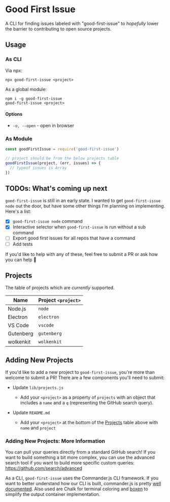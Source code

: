 # Good First Issue
A CLI for finding issues labeled with "good-first-issue" to _hopefully_ lower the barrier to contributing to open source projects.

## Usage

### As CLI

Via npx:
```
npx good-first-issue <project>
```

As a global module:
```
npm i -g good-first-issue
good-first-issue <project>
```

#### Options

- `-o, --open` - open in browser

### As Module

```js
const goodFirstIssue = require('good-first-issue')

// project should be from the below projects table
goodFirstIssue(project, (err, issues) => {
  // typeof issues is Array
})
```

## TODOs: What's coming up next
`good-first-issue` is still in an early state. I wanted to get `good-first-issue node` out the door, but have some other things I'm planning on implementing. Here's a list:

- [x] `good-first-issue node` command
- [x] Interactive selector when `good-first-issue` is run without a sub command
- [ ] Export good first issues for all repos that have a command
- [ ] Add tests

If you'd like to help with any of these, feel free to submit a PR or ask how you can help 🤗

## Projects
The table of projects which are _currently_ supported.

| Name | Project `<project>` |
| --- | --- |
| Node.js | `node` |
| Electron | `electron` |
| VS Code | `vscode` |
| Gutenberg | `gutenberg` |
| wolkenkit | `wolkenkit` |

## Adding New Projects
If you'd like to add a new project to `good-first-issue`, you're more than welcome to submit a PR! There are a few components you'll need to submit:

- Update `lib/projects.js`
  - Add your `<project>` as a property of `projects` with an object that includes a `name` and a `q` (representing the GitHub search query).

- Update `README.md`
  - Add your `<project>` at the bottom of the [Projects](#projects) table above with `name` and `project`

### Adding New Projects: More Information

You can pull your queries directly from a standard GitHub search! If you want to build something a bit more complex, you can use the advanced search tool if you want to build more specific custom queries: https://github.com/search/advanced

As a CLI, `good-first-issue` uses the Commander.js CLI framework. If you want to better understand how our CLI is built, commander.js is pretty [well documented](https://github.com/tj/commander.js/). Also used are Chalk for terminal coloring and [boxen](https://github.com/sindresorhus/boxen) to simplify the output container implementation.
